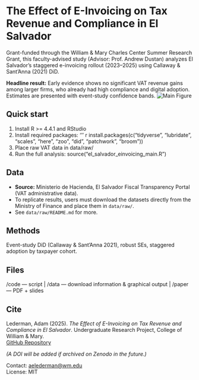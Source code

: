 # The Effect of E-Invoicing on Tax Revenue and Compliance in El Salvador
Grant-funded through the William & Mary Charles Center Summer Research Grant, this faculty-advised study (Advisor: Prof. Andrew Dustan) analyzes El Salvador’s staggered e-invoicing rollout (2023–2025) using Callaway & Sant’Anna (2021) DiD.

**Headline result:** Early evidence shows no significant VAT revenue gains among larger firms, who already had high compliance and digital adoption. Estimates are presented with event-study confidence bands.
![Main Figure](data/analysis/att_remittance.png)

## Quick start
1) Install R >= 4.4.1 and RStudio
2) Install required packages:
	‘’’ r
	install.packages(c(“tidyverse”, “lubridate”, “scales”, “here”, “zoo”, “did”, “patchwork”, “broom”))
3) Place raw VAT data in data/raw/
4) Run the full analysis: source(“el_salvador_einvoicing_main.R”)

## Data
- **Source:** Ministerio de Hacienda, El Salvador Fiscal Transparency Portal (VAT administrative data).
- To replicate results, users must download the datasets directly from the Ministry of Finance and place them in `data/raw/`.
- See `data/raw/README.md` for more.

## Methods
Event-study DiD (Callaway & Sant’Anna 2021), robust SEs, staggered adoption by taxpayer cohort.

## Files
/code — script | /data — download information & graphical output | /paper — PDF + slides

## Cite  
Lederman, Adam (2025). *The Effect of E-Invoicing on Tax Revenue and Compliance in El Salvador*. Undergraduate Research Project, College of William & Mary.  
[GitHub Repository](https://github.com/aelederman/el-salvador-einvoicing)  

*(A DOI will be added if archived on Zenodo in the future.)*

Contact: aelederman@wm.edu  
License: MIT
